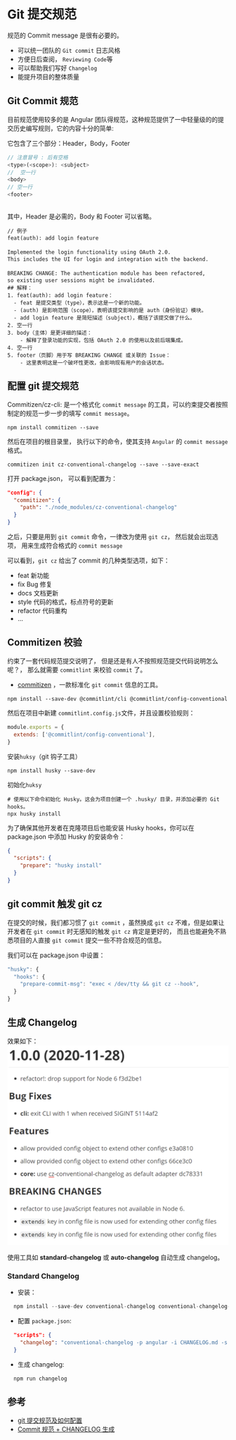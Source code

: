 # Git 提交规范

规范的 Commit message 是很有必要的。

- 可以统一团队的 `Git commit` 日志风格
- 方便日后查阅， `Reviewing Code`等
- 可以帮助我们写好 `Changelog`
- 能提升项目的整体质量

## Git Commit 规范

目前规范使用较多的是 Angular 团队得规范，这种规范提供了一中轻量级的的提交历史编写规则，它的内容十分的简单:

它包含了三个部分：Header，Body，Footer

```javascript
// 注意冒号 : 后有空格
<type>(<scope>): <subject>
//  空一行
<body>
// 空一行
<footer>



```

其中，Header 是必需的，Body 和 Footer 可以省略。

```shell
// 例子
feat(auth): add login feature

Implemented the login functionality using OAuth 2.0.
This includes the UI for login and integration with the backend.

BREAKING CHANGE: The authentication module has been refactored,
so existing user sessions might be invalidated.
## 解释：
1. feat(auth): add login feature：
  -	feat 是提交类型（type），表示这是一个新的功能。
  -	(auth) 是影响范围（scope），表明该提交影响的是 auth（身份验证）模块。
  -	add login feature 是简短描述（subject），概括了该提交做了什么。
2. 空一行
3. body（主体）是更详细的描述：
	- 解释了登录功能的实现，包括 OAuth 2.0 的使用以及前后端集成。
4. 空一行
5. footer（页脚）用于写 BREAKING CHANGE 或关联的 Issue：
	- 这里表明这是一个破坏性更改，会影响现有用户的会话状态。

```

## 配置 git 提交规范

Commitizen/cz-cli: 是一个格式化 `commit message` 的工具，可以约束提交者按照制定的规范一步一步的填写 `commit message`。

```shell
npm install commitizen --save
```

然后在项目的根目录里， 执行以下的命令，使其支持 `Angular` 的 `commit message` 格式。

```shell
commitizen init cz-conventional-changelog --save --save-exact
```

打开 package.json， 可以看到配置为：

```json
"config": {
  "commitizen": {
    "path": "./node_modules/cz-conventional-changelog"
  }
}
```

之后，只要是用到 `git commit` 命令，一律改为使用 `git cz`， 然后就会出现选项， 用来生成符合格式的 `commit message`

可以看到，`git cz` 给出了 commit 的几种类型选项，如下：

- feat 新功能
- fix Bug 修复
- docs 文档更新
- style 代码的格式，标点符号的更新
- refactor 代码重构
- ...

## Commitizen 校验

约束了一套代码规范提交说明了， 但是还是有人不按照规范提交代码说明怎么呢？， 那么就需要 `commitlint` 来校验 `commit` 了。

- [commitizen](https://github.com/commitizen/cz-cli) ，一款标准化 `git commit` 信息的工具。

```shell
npm install --save-dev @commitlint/cli @commitlint/config-conventional

```

然后在项目中新建 `commitlint.config.js`文件，并且设置校验规则：

```javascript
module.exports = {
  extends: ['@commitlint/config-conventional'],
}
```

安装`huksy`（git 钩子工具）

```shell
npm install husky --save-dev
```

初始化`huksy`

```shell
# 使用以下命令初始化 Husky。这会为项目创建一个 .husky/ 目录，并添加必要的 Git hooks。
npx husky install
```

为了确保其他开发者在克隆项目后也能安装 Husky hooks，你可以在 package.json 中添加 Husky 的安装命令：

```json
{
  "scripts": {
    "prepare": "husky install"
  }
}
```

## git commit 触发 git cz

在提交的时候，我们都习惯了 `git commit` ，虽然换成 `git cz` 不难，但是如果让开发者在 `git commit` 时无感知的触发 `git cz` 肯定是更好的， 而且也能避免不熟悉项目的人直接 `git commit` 提交一些不符合规范的信息。

我们可以在 package.json 中设置：

```javascript
"husky": {
  "hooks": {
    "prepare-commit-msg": "exec < /dev/tty && git cz --hook",
  }
}
```

## 生成 Changelog

效果如下：
![alt text](image.png)

使用工具如 **standard-changelog** 或 **auto-changelog** 自动生成 changelog。

### **Standard Changelog**

- 安装：

```js
  npm install --save-dev conventional-changelog conventional-changelog-cli
```

- 配置 `package.json`:

```json
  "scripts": {
    "changelog": "conventional-changelog -p angular -i CHANGELOG.md -s -r 0"
  }
```

- 生成 changelog:

```shell
  npm run changelog
```

## 参考

- [git 提交规范及如何配置](https://shuliqi.github.io/2021/01/15/%E5%A6%82%E4%BD%95%E9%85%8D%E7%BD%AEgit%E6%8F%90%E4%BA%A4%E8%A7%84%E8%8C%83/#Git-Commit-%E8%A7%84%E8%8C%83)
- [Commit 规范 + CHANGELOG 生成](https://cloud.tencent.com/developer/article/1755709)
